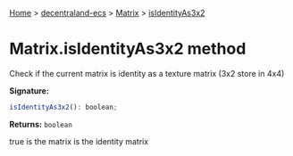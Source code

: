 [Home](./index) &gt; [decentraland-ecs](./decentraland-ecs.md) &gt; [Matrix](./decentraland-ecs.matrix.md) &gt; [isIdentityAs3x2](./decentraland-ecs.matrix.isidentityas3x2.md)

# Matrix.isIdentityAs3x2 method

Check if the current matrix is identity as a texture matrix (3x2 store in 4x4)

**Signature:**
```javascript
isIdentityAs3x2(): boolean;
```
**Returns:** `boolean`

true is the matrix is the identity matrix
